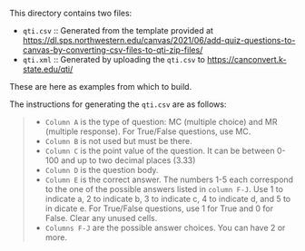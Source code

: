 This directory contains two files:

- `qti.csv` :: Generated from the template provided at https://dl.sps.northwestern.edu/canvas/2021/06/add-quiz-questions-to-canvas-by-converting-csv-files-to-qti-zip-files/
- `qti.xml` :: Generated by uploading the `qti.csv` to https://canconvert.k-state.edu/qti/

These are here as examples from which to build.

The instructions for generating the `qti.csv` are as follows:

> * `Column A` is the type of question: MC (multiple choice) and MR (multiple response). For True/False questions, use MC.
> * `Column B` is not used but must be there.
> * `Column C` is the point value of the question. It can be between 0-100 and up to two decimal places (3.33)
> * `Column D` is the question body. 
> * `Column E` is the correct answer. The numbers 1-5 each correspond to the one of the possible answers listed in `column F-J`. Use 1 to indicate a, 2 to indicate b, 3 to indicate c, 4 to indicate d, and 5 to in dicate e. For True/False questions, use 1 for True and 0 for False. Clear any unused cells.
> * `Columns F-J` are the possible answer choices. You can have 2 or more. 
